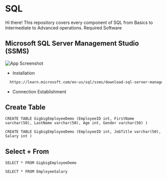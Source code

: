 # SQL
Hi there! This repository covers every component of SQL from Basics to Intermediate to Advanced operations.
Required Software
## Microsoft SQL Server Management Studio (SSMS) 
![App Screenshot](https://www.ubackup.com/screenshot/en/others/ssms/smss-logo.png)
- Installation
```bash
  https://learn.microsoft.com/en-us/sql/ssms/download-sql-server-management-studio-ssms?view=sql-server-ver16
```
- Connection Establishment
## Create Table
`CREATE TABLE GigbigEmployeeDemo
(EmployeeID int,
FirstName varchar(50),
LastName varchar(50),
Age int,
Gender varchar(50)
)`

`CREATE TABLE GigbigEmployeeDemo
(EmployeeID int,
JobTitle varchar(50),
Salary int
)`

## Select + From
`SELECT *
FROM GigbigEmployeeDemo`

`SELECT *
FROM EmployeeSalary`
